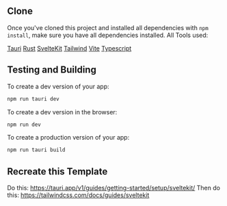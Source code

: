 ## Clone

Once you've cloned this project and installed all dependencies with `npm install`, make sure you have all dependencies installed. 
All Tools used:

[Tauri](https://tauri.app)
[Rust](https://rust-lang.org/)
[SvelteKit](https://kit.svelte.dev/)
[Tailwind](https://tailwindcss.com/)
[Vite](https://vitejs.dev)
[Typescript](https://www.typescriptlang.org)

## Testing and Building

To create a dev version of your app:

```bash
npm run tauri dev
```

To create a dev version in the browser:

```bash
npm run dev
```

To create a production version of your app:

```bash
npm run tauri build
```

## Recreate this Template

Do this:
https://tauri.app/v1/guides/getting-started/setup/sveltekit/
Then do this:
https://tailwindcss.com/docs/guides/sveltekit